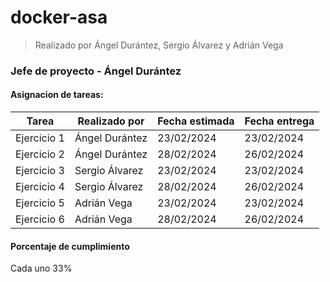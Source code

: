 # docker-asa

> Realizado por Ángel Durántez, Sergio Álvarez y Adrián Vega

### Jefe de proyecto - Ángel Durántez

#### Asignacion de tareas:

| Tarea       | Realizado por  | Fecha estimada | Fecha entrega |
|-------------|----------------|----------------|---------------|
| Ejercicio 1 | Ángel Durántez | 23/02/2024     | 23/02/2024    |
| Ejercicio 2 | Ángel Durántez | 28/02/2024     | 26/02/2024    |
| Ejercicio 3 | Sergio Álvarez | 23/02/2024     | 23/02/2024    |
| Ejercicio 4 | Sergio Álvarez | 28/02/2024     | 26/02/2024    |
| Ejercicio 5 | Adrián Vega    | 23/02/2024     | 23/02/2024    |
| Ejercicio 6 | Adrián Vega    | 28/02/2024     | 26/02/2024    |

#### Porcentaje de cumplimiento

Cada uno 33%

